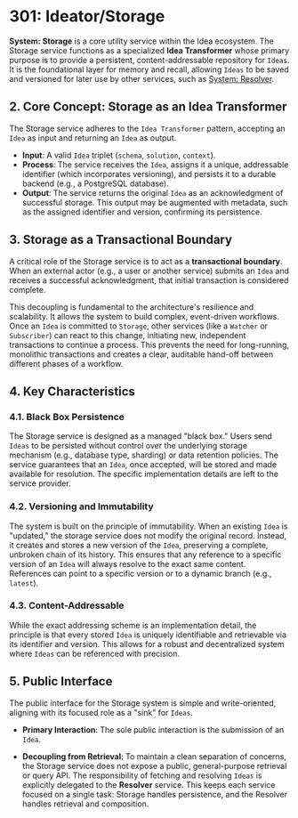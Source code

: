 # 301: Ideator/Storage

**System: Storage** is a core utility service within the Idea ecosystem. The Storage service functions as a specialized **Idea Transformer** whose primary purpose is to provide a persistent, content-addressable repository for `Ideas`. It is the foundational layer for memory and recall, allowing `Ideas` to be saved and versioned for later use by other services, such as [System: Resolver](./302_ideator_resolver.md).

## 2. Core Concept: Storage as an Idea Transformer

The Storage service adheres to the `Idea Transformer` pattern, accepting an `Idea` as input and returning an `Idea` as output.

- **Input**: A valid `Idea` triplet (`schema`, `solution`, `context`).
- **Process**: The service receives the `Idea`, assigns it a unique, addressable identifier (which incorporates versioning), and persists it to a durable backend (e.g., a PostgreSQL database).
- **Output**: The service returns the original `Idea` as an acknowledgment of successful storage. This output may be augmented with metadata, such as the assigned identifier and version, confirming its persistence.

## 3. Storage as a Transactional Boundary

A critical role of the Storage service is to act as a **transactional boundary**. When an external actor (e.g., a user or another service) submits an `Idea` and receives a successful acknowledgment, that initial transaction is considered complete.

This decoupling is fundamental to the architecture's resilience and scalability. It allows the system to build complex, event-driven workflows. Once an `Idea` is committed to `Storage`, other services (like a `Watcher` or `Subscriber`) can react to this change, initiating new, independent transactions to continue a process. This prevents the need for long-running, monolithic transactions and creates a clear, auditable hand-off between different phases of a workflow.

## 4. Key Characteristics

### 4.1. Black Box Persistence

The Storage service is designed as a managed "black box." Users send `Ideas` to be persisted without control over the underlying storage mechanism (e.g., database type, sharding) or data retention policies. The service guarantees that an `Idea`, once accepted, will be stored and made available for resolution. The specific implementation details are left to the service provider.

### 4.2. Versioning and Immutability

The system is built on the principle of immutability. When an existing `Idea` is "updated," the storage service does not modify the original record. Instead, it creates and stores a new version of the `Idea`, preserving a complete, unbroken chain of its history. This ensures that any reference to a specific version of an `Idea` will always resolve to the exact same content. References can point to a specific version or to a dynamic branch (e.g., `latest`).

### 4.3. Content-Addressable

While the exact addressing scheme is an implementation detail, the principle is that every stored `Idea` is uniquely identifiable and retrievable via its identifier and version. This allows for a robust and decentralized system where `Ideas` can be referenced with precision.

## 5. Public Interface

The public interface for the Storage system is simple and write-oriented, aligning with its focused role as a "sink" for `Ideas`.

- **Primary Interaction**: The sole public interaction is the submission of an `Idea`.

- **Decoupling from Retrieval**: To maintain a clean separation of concerns, the Storage service does not expose a public, general-purpose retrieval or query API. The responsibility of fetching and resolving `Ideas` is explicitly delegated to the **Resolver** service. This keeps each service focused on a single task: Storage handles persistence, and the Resolver handles retrieval and composition.

